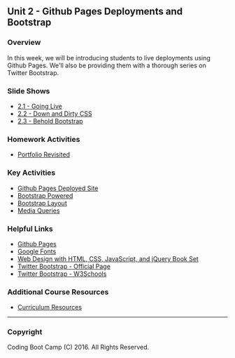 ## Unit 2 - Github Pages Deployments and Bootstrap

### Overview

In this week, we will be introducing students to live deployments using Github Pages. We'll also be providing them with a thorough series on Twitter Bootstrap.

### Slide Shows

* [2.1 - Going Live](03-Supplemental/01-Day/Slide-Shows)
* [2.2 - Down and Dirty CSS](03-Supplemental/02-Day/Slide-Shows)
* [2.3 - Behold Bootstrap](03-Supplemental/03-Day/Slide-Shows)

### Homework Activities

* [Portfolio Revisited](../../../01-Class-Content/02-css-bootstrap/02-Homework/Instructions/homework-instructions.md)

### Key Activities

* [Github Pages Deployed Site](01-Activities/06-GithubPagesProject)
* [Bootstrap Powered](01-Activities/10-WheresCSS)
* [Bootstrap Layout](01-Activities/16-PanelLayout)
* [Media Queries](01-Activities/18-StudentMedia)

### Helpful Links

* [Github Pages](https://pages.github.com/)
* [Google Fonts](https://www.google.com/fonts)
* [Web Design with HTML, CSS, JavaScript, and jQuery Book Set](http://www.amazon.com/Web-Design-HTML-JavaScript-jQuery/dp/1118907442)
* [Twitter Bootstrap - Official Page](http://getbootstrap.com/)
* [Twitter Bootstrap - W3Schools](http://www.w3schools.com/bootstrap/bootstrap_get_started.asp)

### Additional Course Resources

* [Curriculum Resources](https://github.com/coding-boot-camp/curriculum-resources)

- - -

### Copyright

Coding Boot Camp (C) 2016. All Rights Reserved.
